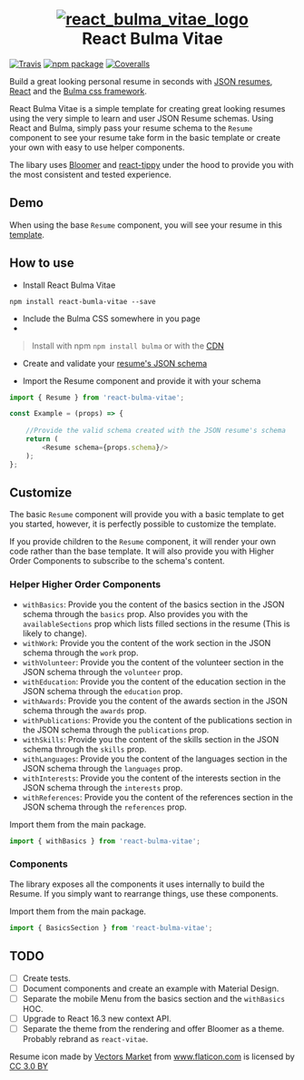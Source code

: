<h1 align="center">
    <a href="https://ibb.co/e2G9Sx">
        <img src="https://preview.ibb.co/cbfsfH/react_bulma_vitae_logo.png" alt="react_bulma_vitae_logo" border="0">
    </a>
    <br>
    React Bulma Vitae
</h1>

[![Travis][build-badge]][build]
[![npm package][npm-badge]][npm]
[![Coveralls][coveralls-badge]][coveralls]

Build a great looking personal resume in seconds with [JSON resumes](https://jsonresume.org/), [React](https://reactjs.org/) and the [Bulma css framework](https://bulma.io/).

React Bulma Vitae is a simple template for creating great looking resumes using the very simple to learn and user JSON Resume schemas. Using React and Bulma, simply pass your resume schema to the `Resume` component to see your resume take form in the basic template or create your own with easy to use helper components. 

The libary uses [Bloomer](https://bloomer.js.org) and [react-tippy](https://github.com/tvkhoa/react-tippy) under the hood to provide you with the most consistent and tested experience.

## Demo

When using the base `Resume` component, you will see your resume in this [template](https://minivera.github.io/react-bulma-vitae/).

## How to use
- Install React Bulma Vitae

```
npm install react-bumla-vitae --save
```

- Include the Bulma CSS somewhere in you page
- 
> Install with npm `npm install bulma` or with the [CDN](https://cdnjs.com/libraries/bulma)

- Create and validate your [resume's JSON schema](https://jsonresume.org/getting-started/) 

- Import the Resume component and provide it with your schema
```javascript
import { Resume } from 'react-bulma-vitae';

const Example = (props) => {
    
    //Provide the valid schema created with the JSON resume's schema
    return (
        <Resume schema={props.schema}/>
    );
};
```

## Customize
The basic `Resume` component will provide you with a basic template to get you started, however, it is perfectly possible to customize the template.

If you provide children to the `Resume` component, it will render your own code rather than the base template. It will also provide you with Higher Order Components to subscribe to the schema's content.

### Helper Higher Order Components

* `withBasics`: Provide you the content of the basics section in the JSON schema through the `basics` prop. Also provides you with the `availableSections` prop which lists filled sections in the resume (This is likely to change).
* `withWork`: Provide you the content of the work section in the JSON schema through the `work` prop.
* `withVolunteer`: Provide you the content of the volunteer section in the JSON schema through the `volunteer` prop.
* `withEducation`: Provide you the content of the education section in the JSON schema through the `education` prop.
* `withAwards`: Provide you the content of the awards section in the JSON schema through the `awards` prop.
* `withPublications`: Provide you the content of the publications section in the JSON schema through the `publications` prop.
* `withSkills`: Provide you the content of the skills section in the JSON schema through the `skills` prop.
* `withLanguages`: Provide you the content of the languages section in the JSON schema through the `languages` prop.
* `withInterests`: Provide you the content of the interests section in the JSON schema through the `interests` prop.
* `withReferences`: Provide you the content of the references section in the JSON schema through the `references` prop.

Import them from the main package.

```javascript
import { withBasics } from 'react-bulma-vitae';
```

### Components
The library exposes all the components it uses internally to build the Resume. If you simply want to rearrange things, use these components.

Import them from the main package.

```javascript
import { BasicsSection } from 'react-bulma-vitae';
```

## TODO

- [ ] Create tests.
- [ ] Document components and create an example with Material Design.
- [ ] Separate the mobile Menu from the basics section and the `withBasics` HOC.
- [ ] Upgrade to React 16.3 new context API.
- [ ] Separate the theme from the rendering and offer Bloomer as a theme. Probably rebrand as `react-vitae`.

<div>Resume icon made by <a href="https://www.flaticon.com/authors/vectors-market" title="Vectors Market">Vectors Market</a> from <a href="https://www.flaticon.com/" title="Flaticon">www.flaticon.com</a> is licensed by <a href="http://creativecommons.org/licenses/by/3.0/" title="Creative Commons BY 3.0" target="_blank">CC 3.0 BY</a></div>

[build-badge]: https://img.shields.io/travis/user/repo/master.png?style=flat-square
[build]: https://travis-ci.org/user/repo

[npm-badge]: https://img.shields.io/npm/v/npm-package.png?style=flat-square
[npm]: https://www.npmjs.org/package/npm-package

[coveralls-badge]: https://img.shields.io/coveralls/user/repo/master.png?style=flat-square
[coveralls]: https://coveralls.io/github/user/repo
